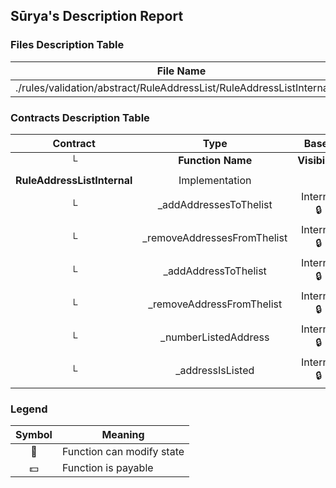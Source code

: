 ## Sūrya's Description Report

### Files Description Table


|  File Name  |  SHA-1 Hash  |
|-------------|--------------|
| ./rules/validation/abstract/RuleAddressList/RuleAddressListInternal.sol | c32f77690c4c1ffcf5541e91fba1c838a17890ee |


### Contracts Description Table


|  Contract  |         Type        |       Bases      |                  |                 |
|:----------:|:-------------------:|:----------------:|:----------------:|:---------------:|
|     └      |  **Function Name**  |  **Visibility**  |  **Mutability**  |  **Modifiers**  |
||||||
| **RuleAddressListInternal** | Implementation |  |||
| └ | _addAddressesToThelist | Internal 🔒 | 🛑  | |
| └ | _removeAddressesFromThelist | Internal 🔒 | 🛑  | |
| └ | _addAddressToThelist | Internal 🔒 | 🛑  | |
| └ | _removeAddressFromThelist | Internal 🔒 | 🛑  | |
| └ | _numberListedAddress | Internal 🔒 |   | |
| └ | _addressIsListed | Internal 🔒 |   | |


### Legend

|  Symbol  |  Meaning  |
|:--------:|-----------|
|    🛑    | Function can modify state |
|    💵    | Function is payable |
